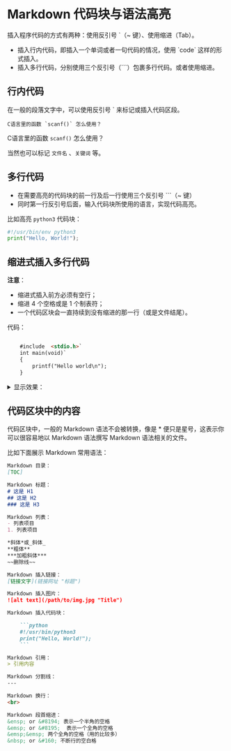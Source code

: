 # Markdown 代码块与语法高亮

插入程序代码的方式有两种：使用反引号 \`（~ 键）、使用缩进（Tab）。

- 插入行内代码，即插入一个单词或者一句代码的情况，使用 \`code\` 这样的形式插入。
- 插入多行代码，分别使用三个反引号（\```）包裹多行代码。或者使用缩进。

## 行内代码

在一般的段落文字中，可以使用反引号 \` 来标记或插入代码区段。

```text
C语言里的函数 `scanf()` 怎么使用？
```

C语言里的函数 `scanf()` 怎么使用？<br>

当然也可以标记 `文件名` 、`关键词` 等。

## 多行代码

- 在需要高亮的代码块的前一行及后一行使用三个反引号 ```（~ 键）
- 同时第一行反引号后面，输入代码块所使用的语言，实现代码高亮。

比如高亮 `python3` 代码块：

```python
#!/usr/bin/env python3
print("Hello, World!");
```

## 缩进式插入多行代码

**注意**：<br>

- 缩进式插入前方必须有空行；<br>
- 缩进 4 个空格或是 1 个制表符；<br>
- 一个代码区块会一直持续到没有缩进的那一行（或是文件结尾）。

代码：

```markdown

    #include  <stdio.h>`
    int main(void)`
    {
        printf("Hello world\n");
    }
```

<details><summary>显示效果：</summary>

    #include  <stdio.h>
    int main(void)`
    {
        printf("Hello world\n");
    }

</details>

## 代码区块中的内容

代码区块中，一般的 Markdown 语法不会被转换，像是 * 便只是星号，这表示你可以很容易地以 Markdown 语法撰写 Markdown 语法相关的文件。

比如下面展示 Markdown 常用语法：

```markdown
Markdown 目录：
[TOC]

Markdown 标题：
# 这是 H1
## 这是 H2
### 这是 H3

Markdown 列表：
- 列表项目
1. 列表项目

*斜体*或_斜体_
**粗体**
***加粗斜体***
~~删除线~~

Markdown 插入链接：
[链接文字](链接网址 "标题")

Markdown 插入图片：
![alt text](/path/to/img.jpg "Title")

Markdown 插入代码块：

    ```python
    #!/usr/bin/python3
    print("Hello, World!");
    ```

Markdown 引用：
> 引用内容

Markdown 分割线：
---

Markdown 换行：
<br>

Markdown 段首缩进：
&ensp; or &#8194; 表示一个半角的空格
&emsp; or &#8195;  表示一个全角的空格
&emsp;&emsp; 两个全角的空格（用的比较多）
&nbsp; or &#160; 不断行的空白格

```
